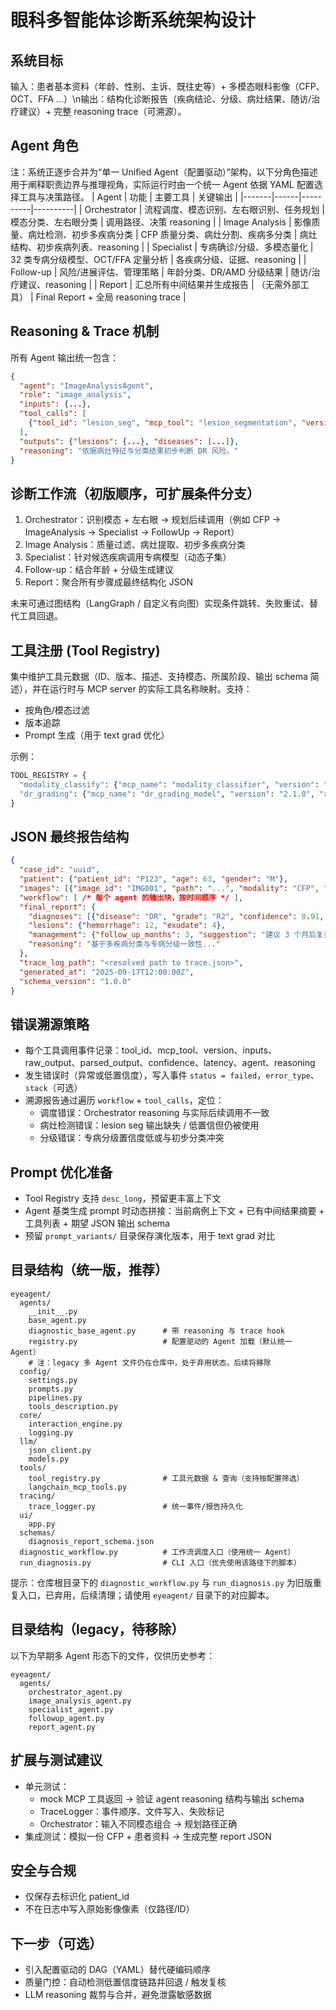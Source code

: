 # 眼科多智能体诊断系统架构设计

## 系统目标
输入：患者基本资料（年龄、性别、主诉、既往史等）+ 多模态眼科影像（CFP、OCT、FFA ...）\n输出：结构化诊断报告（疾病结论、分级、病灶结果、随访/治疗建议）+ 完整 reasoning trace（可溯源）。

## Agent 角色
注：系统正逐步合并为“单一 Unified Agent（配置驱动）”架构，以下分角色描述用于阐释职责边界与推理视角，实际运行时由一个统一 Agent 依据 YAML 配置选择工具与决策路径。
| Agent | 功能 | 主要工具 | 关键输出 |
|-------|------|----------|----------|
| Orchestrator | 流程调度、模态识别、左右眼识别、任务规划 | 模态分类、左右眼分类 | 调用路径、决策 reasoning |
| Image Analysis | 影像质量、病灶检测、初步多疾病分类 | CFP 质量分类、病灶分割、疾病多分类 | 病灶结构、初步疾病列表、reasoning |
| Specialist | 专病确诊/分级、多模态量化 | 32 类专病分级模型、OCT/FFA 定量分析 | 各疾病分级、证据、reasoning |
| Follow-up | 风险/进展评估、管理策略 | 年龄分类、DR/AMD 分级结果 | 随访/治疗建议、reasoning |
| Report | 汇总所有中间结果并生成报告 | （无需外部工具） | Final Report + 全局 reasoning trace |

## Reasoning & Trace 机制
所有 Agent 输出统一包含：
```json
{
  "agent": "ImageAnalysisAgent",
  "role": "image_analysis",
  "inputs": {...},
  "tool_calls": [
    {"tool_id": "lesion_seg", "mcp_tool": "lesion_segmentation", "version": "1.0.0", "arguments": {...}, "output": {...}, "confidence": 0.92, "reasoning": "检测黄斑区出血"}
  ],
  "outputs": {"lesions": {...}, "diseases": [...]},
  "reasoning": "依据病灶特征与分类结果初步判断 DR 风险。"
}
```

## 诊断工作流（初版顺序，可扩展条件分支）
1. Orchestrator：识别模态 + 左右眼 → 规划后续调用（例如 CFP → ImageAnalysis → Specialist → FollowUp → Report）
2. Image Analysis：质量过滤、病灶提取、初步多疾病分类
3. Specialist：针对候选疾病调用专病模型（动态子集）
4. Follow-up：结合年龄 + 分级生成建议
5. Report：聚合所有步骤成最终结构化 JSON

未来可通过图结构（LangGraph / 自定义有向图）实现条件跳转、失败重试、替代工具回退。

## 工具注册 (Tool Registry)
集中维护工具元数据（ID、版本、描述、支持模态、所属阶段、输出 schema 简述），并在运行时与 MCP server 的实际工具名称映射。支持：
- 按角色/模态过滤
- 版本追踪
- Prompt 生成（用于 text grad 优化）

示例：
```python
TOOL_REGISTRY = {
  "modality_classify": {"mcp_name": "modality_classifier", "version": "1.0.0", "role": "orchestrator", "modalities": ["CFP","OCT","FFA"], "desc": "识别图像模态"},
  "dr_grading": {"mcp_name": "dr_grading_model", "version": "2.1.0", "role": "specialist", "disease": "DR", "desc": "糖尿病视网膜病变分级"}
}
```

## JSON 最终报告结构
```json
{
  "case_id": "uuid",
  "patient": {"patient_id": "P123", "age": 63, "gender": "M"},
  "images": [{"image_id": "IMG001", "path": "...", "modality": "CFP", "eye": "OD"}],
  "workflow": [ /* 每个 agent 的输出块，按时间顺序 */ ],
  "final_report": {
    "diagnoses": [{"disease": "DR", "grade": "R2", "confidence": 0.91, "evidence": ["microaneurysm", "hemorrhage"]}],
    "lesions": {"hemorrhage": 12, "exudate": 4},
    "management": {"follow_up_months": 3, "suggestion": "建议 3 个月后复查 OCT"},
    "reasoning": "基于多疾病分类与专病分级一致性..."
  },
  "trace_log_path": "<resolved path to trace.json>",
  "generated_at": "2025-09-17T12:00:00Z",
  "schema_version": "1.0.0"
}
```

## 错误溯源策略
- 每个工具调用事件记录：tool_id、mcp_tool、version、inputs、raw_output、parsed_output、confidence、latency、agent、reasoning
- 发生错误时（异常或低置信度），写入事件 `status = failed`，`error_type`、`stack`（可选）
- 溯源报告通过遍历 `workflow` + `tool_calls`，定位：
  - 调度错误：Orchestrator reasoning 与实际后续调用不一致
  - 病灶检测错误：lesion seg 输出缺失 / 低置信但仍被使用
  - 分级错误：专病分级置信度低或与初步分类冲突

## Prompt 优化准备
- Tool Registry 支持 `desc_long`，预留更丰富上下文
- Agent 基类生成 prompt 时动态拼接：当前病例上下文 + 已有中间结果摘要 + 工具列表 + 期望 JSON 输出 schema
- 预留 `prompt_variants/` 目录保存演化版本，用于 text grad 对比

## 目录结构（统一版，推荐）
```
eyeagent/
  agents/
    __init__.py
    base_agent.py
    diagnostic_base_agent.py      # 带 reasoning 与 trace hook
    registry.py                   # 配置驱动的 Agent 加载（默认统一 Agent）
    # 注：legacy 多 Agent 文件仍在仓库中，处于弃用状态，后续将移除
  config/
    settings.py
    prompts.py
    pipelines.py
    tools_description.py
  core/
    interaction_engine.py
    logging.py
  llm/
    json_client.py
    models.py
  tools/
    tool_registry.py              # 工具元数据 & 查询（支持按配置筛选）
    langchain_mcp_tools.py
  tracing/
    trace_logger.py               # 统一事件/报告持久化
  ui/
    app.py
  schemas/
    diagnosis_report_schema.json
  diagnostic_workflow.py          # 工作流调度入口（使用统一 Agent）
  run_diagnosis.py                # CLI 入口（优先使用该路径下的脚本）
```

提示：仓库根目录下的 `diagnostic_workflow.py` 与 `run_diagnosis.py` 为旧版重复入口，已弃用，后续清理；请使用 `eyeagent/` 目录下的对应脚本。

## 目录结构（legacy，待移除）
以下为早期多 Agent 形态下的文件，仅供历史参考：
```
eyeagent/
  agents/
    orchestrator_agent.py
    image_analysis_agent.py
    specialist_agent.py
    followup_agent.py
    report_agent.py
```

## 扩展与测试建议
- 单元测试：
  - mock MCP 工具返回 → 验证 agent reasoning 结构与输出 schema
  - TraceLogger：事件顺序、文件写入、失败标记
  - Orchestrator：输入不同模态组合 → 规划路径正确
- 集成测试：模拟一份 CFP + 患者资料 → 生成完整 report JSON

## 安全与合规
- 仅保存去标识化 patient_id
- 不在日志中写入原始影像像素（仅路径/ID）

## 下一步（可选）
- 引入配置驱动的 DAG（YAML）替代硬编码顺序
- 质量门控：自动检测低置信度链路并回退 / 触发复核
- LLM reasoning 裁剪与合并，避免泄露敏感数据
